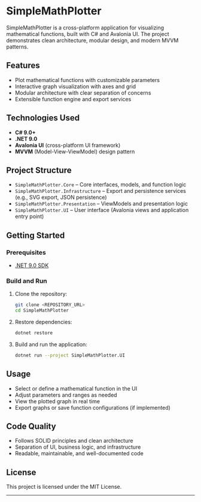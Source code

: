 # SimpleMathPlotter

SimpleMathPlotter is a cross-platform application for visualizing mathematical functions, built with C# and Avalonia UI. The project demonstrates clean architecture, modular design, and modern MVVM patterns.

## Features

- Plot mathematical functions with customizable parameters
- Interactive graph visualization with axes and grid
- Modular architecture with clear separation of concerns
- Extensible function engine and export services

## Technologies Used

- **C# 9.0+**
- **.NET 9.0**
- **Avalonia UI** (cross-platform UI framework)
- **MVVM** (Model-View-ViewModel) design pattern

## Project Structure

- `SimpleMathPlotter.Core` – Core interfaces, models, and function logic
- `SimpleMathPlotter.Infrastructure` – Export and persistence services (e.g., SVG export, JSON persistence)
- `SimpleMathPlotter.Presentation` – ViewModels and presentation logic
- `SimpleMathPlotter.UI` – User interface (Avalonia views and application entry point)

## Getting Started

### Prerequisites
- [.NET 9.0 SDK](https://dotnet.microsoft.com/download)

### Build and Run

1. Clone the repository:
   ```bash
   git clone <REPOSITORY_URL>
   cd SimpleMathPlotter
   ```
2. Restore dependencies:
   ```bash
   dotnet restore
   ```
3. Build and run the application:
   ```bash
   dotnet run --project SimpleMathPlotter.UI
   ```

## Usage

- Select or define a mathematical function in the UI
- Adjust parameters and ranges as needed
- View the plotted graph in real time
- Export graphs or save function configurations (if implemented)

## Code Quality

- Follows SOLID principles and clean architecture
- Separation of UI, business logic, and infrastructure
- Readable, maintainable, and well-documented code

## License

This project is licensed under the MIT License.

---


